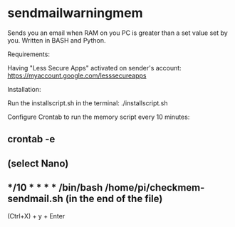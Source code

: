 # sendmailwarningmem
Sends you an email when RAM on you PC is greater than a set value set by you. Written in BASH and Python.

Requirements:

  Having "Less Secure Apps" activated on sender's account: https://myaccount.google.com/lesssecureapps
  
  
Installation:

  Run the installscript.sh in the terminal:      ./installscript.sh
  
  Configure Crontab to run the memory script every 10 minutes:
  
  crontab -e
  -----------------                                                                
  (select Nano)
  -----------------
  */10 * * * * /bin/bash /home/pi/checkmem-sendmail.sh          (in the end of the file)
  -----------------
  (Ctrl+X) + y + Enter
